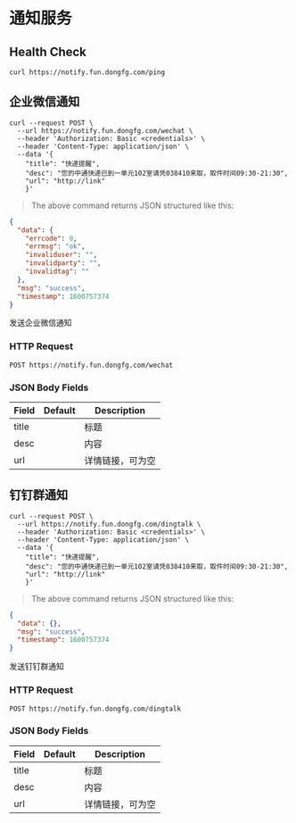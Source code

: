 # 通知服务

## Health Check

```shell
curl https://notify.fun.dongfg.com/ping
```

## 企业微信通知

```shell
curl --request POST \
  --url https://notify.fun.dongfg.com/wechat \
  --header 'Authorization: Basic <credentials>' \
  --header 'Content-Type: application/json' \
  --data '{
    "title": "快递提醒",
    "desc": "您的中通快递已到一单元102室请凭038410来取，取件时间09:30-21:30",
    "url": "http://link"
    }'
```

> The above command returns JSON structured like this:

```json
{
  "data": {
    "errcode": 0,
    "errmsg": "ok",
    "invaliduser": "",
    "invalidparty": "",
    "invalidtag": ""
  },
  "msg": "success",
  "timestamp": 1600757374
}
```

发送企业微信通知

### HTTP Request

`POST https://notify.fun.dongfg.com/wechat`

### JSON Body Fields

| Field | Default | Description      |
| ----- | ------- | ---------------- |
| title |         | 标题             |
| desc  |         | 内容             |
| url   |         | 详情链接，可为空 |

## 钉钉群通知

```shell
curl --request POST \
  --url https://notify.fun.dongfg.com/dingtalk \
  --header 'Authorization: Basic <credentials>' \
  --header 'Content-Type: application/json' \
  --data '{
    "title": "快递提醒",
    "desc": "您的中通快递已到一单元102室请凭038410来取，取件时间09:30-21:30",
    "url": "http://link"
    }'
```

> The above command returns JSON structured like this:

```json
{
  "data": {},
  "msg": "success",
  "timestamp": 1600757374
}
```

发送钉钉群通知

### HTTP Request

`POST https://notify.fun.dongfg.com/dingtalk`

### JSON Body Fields

| Field | Default | Description      |
| ----- | ------- | ---------------- |
| title |         | 标题             |
| desc  |         | 内容             |
| url   |         | 详情链接，可为空 |
